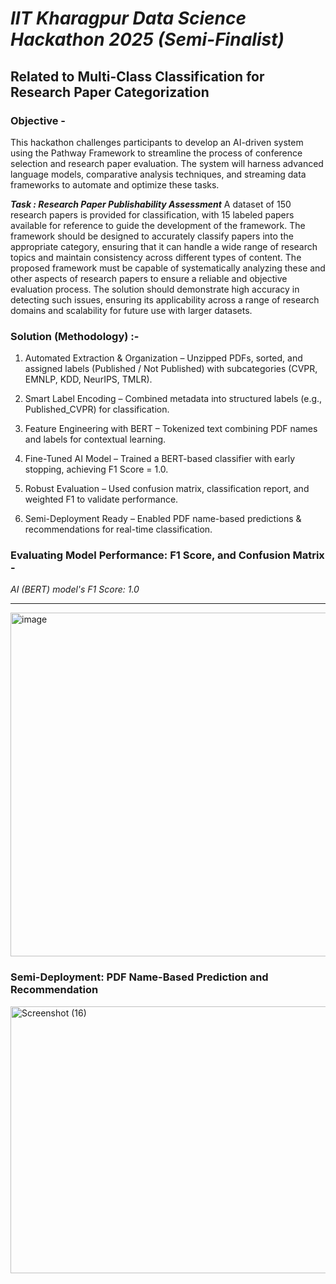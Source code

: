 # ***IIT Kharagpur Data Science Hackathon 2025 (Semi-Finalist)***

## **Related to Multi-Class Classification for Research Paper Categorization**

### **Objective -** 
This hackathon challenges participants to develop an AI-driven system using the Pathway Framework to streamline the process of conference selection and research paper evaluation. The system will harness advanced language models, comparative analysis techniques, and streaming data frameworks to automate and optimize these tasks.

***Task : Research Paper Publishability Assessment*** 
A dataset of 150 research papers is provided for classification, with 15 labeled papers available for reference to guide the development of the framework. The framework should be designed to accurately classify papers into the appropriate category, ensuring that it can handle a wide range of research topics and maintain consistency across different types of content. The proposed framework must be capable of systematically analyzing these and other aspects of research papers to ensure a reliable and objective evaluation process. The solution should demonstrate high accuracy in detecting such issues, ensuring its applicability across a range of research domains and scalability for future use with larger datasets.

### **Solution (Methodology) :-**

1) Automated Extraction & Organization – Unzipped PDFs, sorted, and assigned labels (Published / Not Published) with subcategories (CVPR, EMNLP, KDD, NeurIPS, TMLR).

2) Smart Label Encoding – Combined metadata into structured labels (e.g., Published_CVPR) for classification.

3) Feature Engineering with BERT – Tokenized text combining PDF names and labels for contextual learning.

4) Fine-Tuned AI Model – Trained a BERT-based classifier with early stopping, achieving F1 Score = 1.0.

5) Robust Evaluation – Used confusion matrix, classification report, and weighted F1 to validate performance.

6) Semi-Deployment Ready – Enabled PDF name-based predictions & recommendations for real-time classification.


### **Evaluating Model Performance: F1 Score, and Confusion Matrix -**

*AI (BERT) model's F1 Score: 1.0*

------------------------------------------------------------------------------------------------------

<img width="600" height="550" alt="image" src="https://github.com/user-attachments/assets/b5e9b7b9-73c5-4f0c-846d-7cdc987fdc14" />

### **Semi-Deployment: PDF Name-Based Prediction and Recommendation**

<img width="600" height="427" alt="Screenshot (16)" src="https://github.com/user-attachments/assets/91721b2d-650b-4eac-baca-571c397f3a58" />



